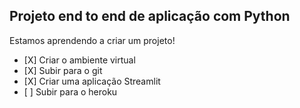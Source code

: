 ## Projeto end to end de aplicação com Python

Estamos aprendendo a criar um projeto!
- [X] Criar o ambiente virtual
- [X] Subir para o git
- [X] Criar uma aplicação Streamlit
- [ ] Subir para o heroku
